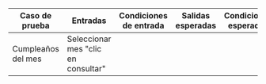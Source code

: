 

| Caso de prueba     | Entradas                            | Condiciones de entrada | Salidas esperadas | Condiciones esperadas | Resultados de salida |
| ------------------ | ----------------------------------- | ---------------------- | ----------------- | --------------------- | -------------------- |
| Cumpleaños del mes | Seleccionar mes "clic en consultar" |                        |                   |                       |                      |

